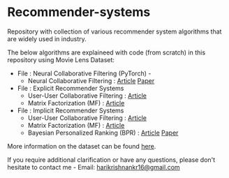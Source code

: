 # Recommender-systems
Repository with collection of various recommender system algorithms that are widely used in industry.

The below algorithms are explaineed with code (from scratch) in this repository using Movie Lens Dataset:
* File : Neural Collaborative Filtering (PyTorch) - 
    * Neural Collaborative Filtering : [Article](https://towardsdatascience.com/neural-collaborative-filtering-96cef1009401) [Paper](https://arxiv.org/abs/1708.05031)
* File : Explicit Recommender Systems
    *   User-User Collaborative Filtering : [Article](https://www.geeksforgeeks.org/user-based-collaborative-filtering/)
    *   Matrix Factorization (MF) : [Article](https://towardsdatascience.com/recommendation-system-matrix-factorization-d61978660b4b)
* File : Implicit Recommender Systems
    *   User-User Collaborative Filtering : [Article](https://www.geeksforgeeks.org/user-based-collaborative-filtering/)
    *   Matrix Factorization (MF) : [Article](https://towardsdatascience.com/recommendation-system-matrix-factorization-d61978660b4b)
    *   Bayesian Personalized Ranking (BPR) : [Article](https://towardsdatascience.com/recommender-system-using-bayesian-personalized-ranking-d30e98bba0b9) [Paper](https://arxiv.org/pdf/1205.2618.pdf)
    

More information on the dataset can be found [here](https://grouplens.org/datasets/movielens/).

If you require additional clarification or have any questions, please don't hesitate to contact me - Email: harikrishnankr16@gmail.com